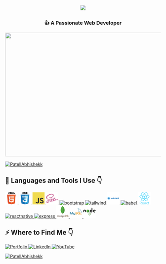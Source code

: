 <h1 align="center">
    <img src="https://readme-typing-svg.herokuapp.com/?font=Righteous&size=35&center=true&vCenter=true&width=500&height=70&duration=4000&lines=Hi+There!+👋;+I'm+Abhishek+Patel+!;" />
</h1>

<h3 align="center">👍 A Passionate Web Developer</h3>
<img src="https://thereadersea.com/wp-content/uploads/2023/07/MERN-stack-developer.jpg" width="1000px" height="400px" />
<p align="left"> <a href="https://github.com/ryo-ma/github-profile-trophy"><img src="https://github-profile-trophy.vercel.app/?username=PatellAbhishekk" alt="PatellAbhishekk" /></a> </p>
<h2>🚀 Languages and Tools I Use 👇</h2>
<p align="center">
    <p align="left"> <a href="https://www.w3.org/html/" target="_blank" rel="noreferrer"> <img src="https://raw.githubusercontent.com/devicons/devicon/master/icons/html5/html5-original-wordmark.svg" alt="html5" width="40" height="40"/> </a> <a href="https://www.w3schools.com/css/" target="_blank" rel="noreferrer"> <img src="https://raw.githubusercontent.com/devicons/devicon/master/icons/css3/css3-original-wordmark.svg" alt="css3" width="40" height="40"/> </a>  <a href="https://developer.mozilla.org/en-US/docs/Web/JavaScript" target="_blank" rel="noreferrer"> <img src="https://raw.githubusercontent.com/devicons/devicon/master/icons/javascript/javascript-original.svg" alt="javascript" width="40" height="40"/> </a> <a href="https://sass-lang.com" target="_blank" rel="noreferrer"> <img src="https://raw.githubusercontent.com/devicons/devicon/master/icons/sass/sass-original.svg" alt="sass" width="40" height="40"/> </a>  <a href="https://getbootstrap.com" target="_blank" rel="noreferrer"> <img src="https://e7.pngegg.com/pngimages/439/345/png-clipart-bootstrap-logo-thumbnail-tech-companies.png" alt="bootstrap" width="40" height="40"/> </a> <a href="https://tailwindcss.com/" target="_blank" rel="noreferrer"> <img src="https://www.vectorlogo.zone/logos/tailwindcss/tailwindcss-icon.svg" alt="tailwind" width="40" height="40"/> </a> <a href="https://webpack.js.org" target="_blank" rel="noreferrer"> <img src="https://raw.githubusercontent.com/devicons/devicon/d00d0969292a6569d45b06d3f350f463a0107b0d/icons/webpack/webpack-original-wordmark.svg" alt="webpack" width="40" height="40"/> </a> <a href="https://babeljs.io/" target="_blank" rel="noreferrer"> <img src="https://babeljs.io/img/babel.svg" alt="babel" width="40" height="40" text-color="white"/> </a>  <a href="https://reactjs.org/" target="_blank" rel="noreferrer"> <img src="https://raw.githubusercontent.com/devicons/devicon/master/icons/react/react-original-wordmark.svg" alt="react" width="40" height="40"/> </a> <a href="https://reactnative.dev/" target="_blank" rel="noreferrer"> <img src="https://reactnative.dev/img/header_logo.svg" alt="reactnative" width="40" height="40"/> </a> <a href="https://expressjs.com" target="_blank" rel="noreferrer"> <img src="https://icon.icepanel.io/Technology/png-shadow-512/Express.png" alt="express" width="40" height="40"/> </a> <a href="https://www.mongodb.com/" target="_blank" rel="noreferrer"> <img src="https://raw.githubusercontent.com/devicons/devicon/master/icons/mongodb/mongodb-original-wordmark.svg" alt="mongodb" width="40" height="40"/> </a> <a href="https://www.mysql.com/" target="_blank" rel="noreferrer"> <img src="https://raw.githubusercontent.com/devicons/devicon/master/icons/mysql/mysql-original-wordmark.svg" alt="mysql" width="40" height="40"/> </a> <a href="https://nodejs.org" target="_blank" rel="noreferrer"> <img src="https://raw.githubusercontent.com/devicons/devicon/master/icons/nodejs/nodejs-original-wordmark.svg" alt="nodejs" width="40" height="40"/> </a>  </p>

<h2>⚡️ Where to Find Me 👇</h2>
<p>
   <a href="https://abhishekpatel.pages.dev/" target="_blank">
    <img src="https://img.shields.io/badge/Portfolio-0077B5?style=for-the-badge&logo=user&logoColor=FFD700" alt="Portfolio"/>
</a>
    <a href="https://www.linkedin.com/in/patel4201" target="_blank">
        <img src="https://img.shields.io/badge/LinkedIn-0077B5?style=for-the-badge&logo=linkedin&logoColor=white" alt="LinkedIn"/>
    </a>
    <a href="https://youtube.com/@itzpatel24" target="_blank">
        <img src="https://img.shields.io/badge/YouTube-FF0000?style=for-the-badge&logo=youtube&logoColor=white" alt="YouTube"/>
    </a>
</p>

<p align="left"> <a href="https://github.com/ryo-ma/github-profile-trophy"><img src="https://github-profile-trophy.vercel.app/?username=PatellAbhishekk" alt="PatellAbhishekk" /></a> </p>


